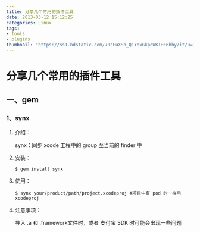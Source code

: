 ```yaml
---
title: 分享几个常用的插件工具
date: 2013-03-12 15:12:25
categories: Linux
tags: 
- tools
- plugins
thumbnail: "https://ss1.bdstatic.com/70cFuXSh_Q1YnxGkpoWK1HF6hhy/it/u=1084700340,387885401&fm=27&gp=0.jpg"
---
```




# 分享几个常用的插件工具

## 一、gem

### 1、synx 

1. 介绍：

   synx：同步 xcode 工程中的 group 至当前的 finder 中

2. 安装：

   ```shell
   $ gem install synx
   ```


3. 使用：

   ```shell
   $ synx your/product/path/project.xcodeproj #项目中有 pod 时一样用xcodeproj
   ```

4. 注意事项：

   导入 .a 和 .framework文件时，或者 支付宝 SDK 时可能会出现一些问题

